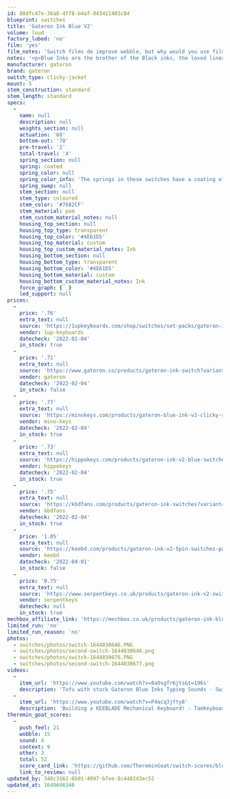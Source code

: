 ```yaml
---
id: 80dfc47e-36a8-4ff8-b4af-043411403c84
blueprint: switches
title: 'Gateron Ink Blue V2'
volume: loud
factory_lubed: 'no'
film: 'yes'
film_notes: 'Switch films do improve wobble, but why would you use films on a clicky?'
notes: '<p>Blue Inks are the brother of the Black inks, the loved linear switch in community. </p><p>Note. The first version of Gateron Blue Ink switches had minor issues with the leafs being loose and prone to falling out when dismantled. As of November 2019 that issue has been resolved.</p>'
manufacturer: gateron
brand: gateron
switch_type: clicky-jacket
mount: 5
stem_construction: standard
stem_length: standard
specs:
  -
    name: null
    description: null
    weights_section: null
    actuation: '60'
    bottom-out: '70'
    pre-travel: '2'
    total-travel: '4'
    spring_section: null
    spring: coated
    spring_color: null
    spring_color_info: 'The springs in these switches have a coating of a steel color to help reduce spring noise.'
    spring_swap: null
    stem_section: null
    stem_type: coloured
    stem_color: '#7682CF'
    stem_material: pom
    stem_custom_material_notes: null
    housing_top_section: null
    housing_top_type: transparent
    housing_top_color: '#4E61D5'
    housing_top_material: custom
    housing_top_custom_material_notes: Ink
    housing_bottom_section: null
    housing_bottom_type: transparent
    housing_bottom_color: '#4E61D5'
    housing_bottom_material: custom
    housing_bottom_custom_material_notes: Ink
    force_graph: {  }
    led_support: null
prices:
  -
    price: '.76'
    extra_text: null
    source: 'https://1upkeyboards.com/shop/switches/set-packs/gateron-ink-switches/'
    vendor: 1up-keyboards
    datecheck: '2022-02-04'
    in_stock: true
  -
    price: '.71'
    extra_text: null
    source: 'https://www.gateron.co/products/gateron-ink-switch?variant=39597145555151'
    vendor: gateron
    datecheck: '2022-02-04'
    in_stock: false
  -
    price: '.77'
    extra_text: null
    source: 'https://minokeys.com/products/gateron-blue-ink-v2-clicky-switches'
    vendor: mino-keys
    datecheck: '2022-02-04'
    in_stock: true
  -
    price: '.73'
    extra_text: null
    source: 'https://hippokeys.com/products/gateron-ink-v2-blue-switches'
    vendor: hippokeys
    datecheck: '2022-02-04'
    in_stock: true
  -
    price: '.75'
    extra_text: null
    source: 'https://kbdfans.com/products/gateron-ink-switches?variant=29235458310192'
    vendor: kbdfans
    datecheck: '2022-02-04'
    in_stock: true
  -
    price: '1.05'
    extra_text: null
    source: 'https://keebd.com/products/gateron-ink-v2-5pin-switches-pack-of-10?variant=40776395980952'
    vendor: keebd
    datecheck: '2022-04-01'
    in_stock: false
  -
    price: '0.75'
    extra_text: null
    source: 'https://www.serpentkeys.co.uk/products/gateron-ink-v2-switches-10-pcs'
    vendor: serpentkeys
    datecheck: null
    in_stock: true
mechbox_affiliate_link: 'https://mechbox.co.uk/products/gateron-ink-blue-switch-v2?variant=37101058162850'
limited_run: 'no'
limited_run_reason: 'no'
photos:
  - switches/photos/switch-1644030646.PNG
  - switches/photos/second-switch-1644030648.png
  - switches/photos/switch-1644030676.PNG
  - switches/photos/second-switch-1644030677.png
videos:
  -
    item_url: 'https://www.youtube.com/watch?v=8aOsgfr6jts&t=196s'
    description: 'Tofu with stock Gateron Blue Inks Typing Sounds - Switch Sounds'
  -
    item_url: 'https://www.youtube.com/watch?v=P4acq3jfty8'
    description: 'Building a KEEBLADE Mechanical Keyboard! - TaeKeyboards'
theremin_goat_scores:
  -
    push_feel: 21
    wobble: 15
    sound: 4
    context: 9
    other: 3
    total: 52
    score_card_link: 'https://github.com/ThereminGoat/switch-scores/blob/master/Gateron%20Ink%20Blue%20V1.pdf'
    link_to_review: null
updated_by: 346c3162-6b01-4097-b7ee-8c4482d3ec52
updated_at: 1649696340
---
```

